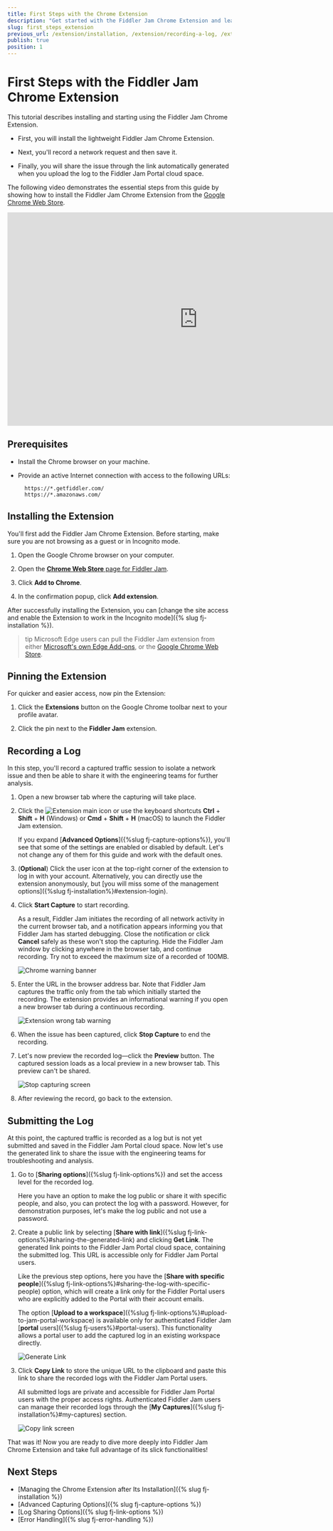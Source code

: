 ```yaml
---
title: First Steps with the Chrome Extension
description: "Get started with the Fiddler Jam Chrome Extension and learn how to install, record, and preview network logs, and save and share the recording with the engineering teams."
slug: first_steps_extension
previous_url: /extension/installation, /extension/recording-a-log, /extension/submitting-a-log
publish: true
position: 1
---
```


# First Steps with the Fiddler Jam Chrome Extension

This tutorial describes installing and starting using the Fiddler Jam Chrome Extension.

- First, you will install the lightweight Fiddler Jam Chrome Extension.

- Next, you'll record a network request and then save it.

- Finally, you will share the issue through the link automatically generated when you upload the log to the Fiddler Jam Portal cloud space.  

The following video demonstrates the essential steps from this guide by showing how to install the Fiddler Jam Chrome Extension from the [Google Chrome Web Store](https://chrome.google.com/webstore/detail/fiddler-jam/fnkjlegmkbicdodlheligomlfbdblpfj).

<iframe width="853" height="480" src="https://www.youtube.com/embed/AegKWavRSv0" title="YouTube video player" frameborder="0" allow="accelerometer; autoplay; clipboard-write; encrypted-media; gyroscope; picture-in-picture" allowfullscreen></iframe>

## Prerequisites

* Install the Chrome browser on your machine.

* Provide an active Internet connection with access to the following URLs:

    ```curl
      https://*.getfiddler.com/
      https://*.amazonaws.com/
    ```

## Installing the Extension

You'll first add the Fiddler Jam Chrome Extension. Before starting, make sure you are not browsing as a guest or in Incognito mode.

1. Open the Google Chrome browser on your computer.

1. Open the [**Chrome Web Store** page for Fiddler Jam](https://chrome.google.com/webstore/detail/fiddler-jam/fnkjlegmkbicdodlheligomlfbdblpfj).

1. Click **Add to Chrome**.

1. In the confirmation popup, click **Add extension**.

After successfully installing the Extension, you can [change the site access and enable the Extension to work in the Incognito mode]({% slug fj-installation %}).

>tip Microsoft Edge users can pull the Fiddler Jam extension from either [Microsoft's own Edge Add-ons](https://microsoftedge.microsoft.com/addons/detail/fiddler-jam/fpolpgbhhhbioobffnkcfhmdafkgcmbh), or the [Google Chrome Web Store](https://chrome.google.com/webstore/detail/fiddler-jam/fnkjlegmkbicdodlheligomlfbdblpfj).

## Pinning the Extension

For quicker and easier access, now pin the Extension:

1. Click the **Extensions** button on the Google Chrome toolbar next to your profile avatar.

1. Click the pin next to the **Fiddler Jam** extension.


## Recording a Log

In this step, you'll record a captured traffic session to isolate a network issue and then be able to share it with the engineering teams for further analysis.  

1. Open a new browser tab where the capturing will take place.

1. Click the ![Extension main icon](../images/ext/ext-icons/small-logo.png) or use the keyboard shortcuts **Ctrl** + **Shift** + **H** (Windows) or **Cmd** + **Shift** + **H** (macOS) to launch the Fiddler Jam extension. 
    
    If you expand [**Advanced Options**]({%slug fj-capture-options%}), you'll see that some of the settings are enabled or disabled by default. Let's not change any of them for this guide and work with the default ones.

1. (**Optional**) Click the user icon at the top-right corner of the extension to log in with your account. Alternatively, you can directly use the extension anonymously, but [you will miss some of the management options]({%slug fj-installation%}#extension-login).       

1. Click **Start Capture** to start recording.

    As a result, Fiddler Jam initiates the recording of all network activity in the current browser tab, and a notification appears informing you that Fiddler Jam has started debugging. Close the notification or click **Cancel** safely as these won't stop the capturing. Hide the Fiddler Jam window by clicking anywhere in the browser tab, and continue recording. Try not to exceed the maximum size of a recorded of 100MB.

    ![Chrome warning banner](../images/ext/ext-images/extension-chrome-notification.png)

1. Enter the URL in the browser address bar. Note that Fiddler Jam captures the traffic only from the tab which initially started the recording. The extension provides an informational warning if you open a new browser tab during a continuous recording. 

    ![Extension wrong tab warning](../images/ext/ext-images/extension-wrong-tab.png)

1. When the issue has been captured, click **Stop Capture** to end the recording.

1. Let's now preview the recorded log&mdash;click the **Preview** button. The captured session loads as a local preview in a new browser tab. This preview can't be shared.

   ![Stop capturing screen](../images/ext/ext-images/extension-local-preview.png)

1. After reviewing the record, go back to the extension.


## Submitting the Log

At this point, the captured traffic is recorded as a log but is not yet submitted and saved in the Fiddler Jam Portal cloud space. Now let's use the generated link to share the issue with the engineering teams for troubleshooting and analysis.

1. Go to [**Sharing options**]({%slug fj-link-options%}) and set the access level for the recorded log.

    Here you have an option to make the log public or share it with specific people, and also, you can protect the log with a password. However, for demonstration purposes, let's make the log public and not use a password.

1. Create a public link by selecting [**Share with link**]({%slug fj-link-options%}#sharing-the-generated-link) and clicking **Get Link**. The generated link points to the Fiddler Jam Portal cloud space, containing the submitted log. This URL is accessible only for Fiddler Jam Portal users.

    Like the previous step options, here you have the [**Share with specific people**]({%slug fj-link-options%}#sharing-the-log-with-specific-people) option, which will create a link only for the Fiddler Portal users who are explicitly added to the Portal with their account emails.

    The option [**Upload to a workspace**]({%slug fj-link-options%}#upload-to-jam-portal-workspace)  is available only for authenticated Fiddler Jam [**portal** users]({%slug fj-users%}#portal-users). This functionality allows a portal user to add the captured log in an existing workspace directly.

    ![Generate Link](../images/ext/ext-images/extension-link-options.png)

1. Click **Copy Link** to store the unique URL to the clipboard and paste this link to share the recorded logs with the Fiddler Jam Portal users.

    All submitted logs are private and accessible for Fiddler Jam Portal users with the proper access rights. Authenticated Fiddler Jam users can manage their recorded logs through the [**My Captures**]({%slug fj-installation%}#my-captures) section.

   ![Copy link screen](../images/ext/ext-images/extension-link-options-copy-link.png)

That was it! Now you are ready to dive more deeply into Fiddler Jam Chrome Extension and take full advantage of its slick functionalities!

## Next Steps

* [Managing the Chrome Extension after Its Installation]({% slug fj-installation %})
* [Advanced Capturing Options]({% slug fj-capture-options %})
* [Log Sharing Options]({% slug fj-link-options %})
* [Error Handling]({% slug fj-error-handling %})
